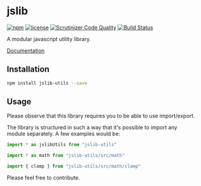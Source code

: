 # jslib
[![npm](https://img.shields.io/npm/v/jslib-utils.svg)](https://www.npmjs.com/package/jslib-utils)
[![license](https://img.shields.io/npm/l/jslib-utils.svg)](https://www.npmjs.com/package/jslib-utils)
[![Scrutinizer Code Quality](https://scrutinizer-ci.com/g/Glinkis/jslib/badges/quality-score.png?b=master)](https://scrutinizer-ci.com/g/Glinkis/jslib/?branch=master)
[![Build Status](https://scrutinizer-ci.com/g/Glinkis/jslib/badges/build.png?b=master)](https://scrutinizer-ci.com/g/Glinkis/jslib/build-status/master)

A modular javascript utility library.

[Documentation](https://glinkis.github.io/jslib/)

## Installation
```bash
npm install jslib-utils --save
```

## Usage
Please observe that this library requires you to be able to use import/export.

The library is structured in such a way that it's possible to import any module separately.
A few examples would be:
```js
import * as jslibUtils from "jslib-utils"
```
```js
import * as math from "jslib-utils/src/math"
```
```js
import { clamp } from "jslib-utils/src/math/clamp"
```

Please feel free to contribute.

